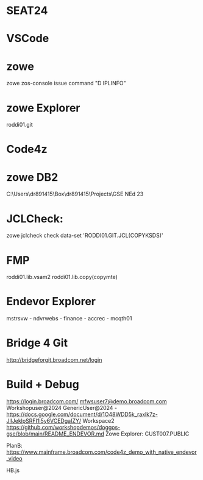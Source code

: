 # SEAT24

# VSCode

# zowe 
zowe zos-console issue command "D IPLINFO" 

# zowe Explorer
roddi01.git

# Code4z

# zowe DB2
C:\Users\dr891415\Box\dr891415\Projects\GSE NEd 23

# JCLCheck: 
zowe jclcheck check data-set 'RODDI01.GIT.JCL(COPYKSDS)' 

# FMP
roddi01.lib.vsam2
roddi01.lib.copy(copymte)

# Endevor Explorer
mstrsvw - ndvrwebs - finance - accrec - mcqth01 

# Bridge 4 Git
http://bridgeforgit.broadcom.net/login 

# Build + Debug 
https://login.broadcom.com/
mfwsuser7@demo.broadcom.com
Workshopuser@2024
GenericUser@2024 - https://docs.google.com/document/d/1O48WDD5k_raxlk7z-JllJeklpSRFI1l5y6VCEDgaIZY/ 
Workspace2
https://github.com/workshopdemos/doggos-gse/blob/main/README_ENDEVOR.md 
Zowe Explorer: CUST007.PUBLIC

PlanB: https://www.mainframe.broadcom.com/code4z_demo_with_native_endevor_video 

HB.js